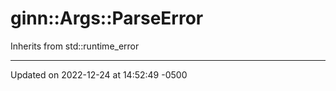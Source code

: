 # ginn::Args::ParseError




Inherits from std::runtime_error

-------------------------------

Updated on 2022-12-24 at 14:52:49 -0500
